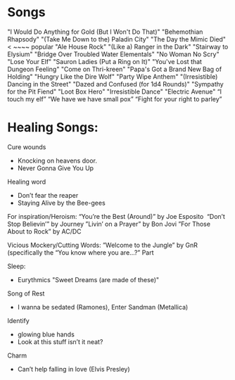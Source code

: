 # Songs 


"I Would Do Anything for Gold (But I Won't Do That)"
"Behemothian Rhapsody"
"(Take Me Down to the) Paladin City"
"The Day the Mimic Died"           < ~~~~ popular 
"Ale House Rock"
"(Like a) Ranger in the Dark"
"Stairway to Elysium"
"Bridge Over Troubled Water Elementals"
"No Woman No Scry"
"Lose Your Elf"
"Sauron Ladies (Put a Ring on It)"
"You've Lost that Dungeon Feeling"
"Come on Thri-kreen"
"Papa's Got a Brand New Bag of Holding"
"Hungry Like the Dire Wolf"
"Party Wipe Anthem"
"(Irresistible) Dancing in the Street"
"Dazed and Confused (for 1d4 Rounds)"
"Sympathy for the Pit Fiend"
"Loot Box Hero"
"Irresistible Dance"
"Electric Avenue"
“I touch my elf” 
“We have we have small pox” 
“Fight for your right to parley” 

#
# Healing Songs: 

Cure wounds
* Knocking on heavens door.   
* Never Gonna Give You Up

Healing word 
* Don’t fear the reaper 
* Staying Alive by the Bee-gees

For inspiration/Heroism:
“You’re the Best (Around)” by Joe Esposito 
“Don’t Stop Believin’” by Journey
”Livin’ on a Prayer” by Bon Jovi
”For Those About to Rock” by AC/DC


Vicious Mockery/Cutting Words:
”Welcome to the Jungle” by GnR (specifically the “You know where you are...?” Part 


Sleep: 
* Eurythmics "Sweet Dreams (are made of these)"

Song of Rest 
* I wanna be sedated (Ramones), Enter Sandman (Metallica)

Identify  
* glowing blue hands 
* Look at this stuff isn’t it neat? 

Charm 
* Can’t help falling in love (Elvis Presley)
